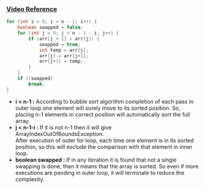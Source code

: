 ### [Video Reference](https://youtu.be/bBQkErahU9c)

```java
for (int i = 0; i < n - 1; i++) {
	boolean swapped = false;
	for (int j = 0; j < n - 1 - i; j++) {
		if (arr[j + 1] < arr[j]) {
			swapped = true;
			int temp = arr[j];
			arr[j] = arr[j+1];
			arr[j+1] = temp;
		}
	}
	if (!swapped)
		break;
}
```

- **i < n-1 :** According to bubble sort algorithm completion of each pass in outer loop one element will surely move to its sorted position. So, placing n-1 elements in correct position will automatically sort the full array.
- **j < n-1-i :** If it is not n-1 then it will give ArrayIndexOutOfBoundsException. <br>
After execution of outer for loop, each time one element is in its sorted position, so this will exclude the comparison with that element in inner loop.
- **boolean swapped :** If in any iteration it is found that not a single swapping is done, then it means that the array is sorted. So even if more executions are pending in outer loop, it will terminate to reduce the complexity.
